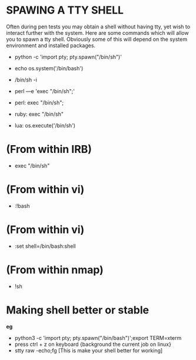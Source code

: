 # SPAWING A TTY SHELL 
Often during pen tests you may obtain a shell without having tty, yet wish to interact further with the system. Here are some commands which will allow you to spawn a tty shell. Obviously some of this will depend on the system environment and installed packages.

* python -c 'import pty; pty.spawn("/bin/sh")'

* echo os.system('/bin/bash')

* /bin/sh -i

* perl —e 'exec "/bin/sh";'

* perl: exec "/bin/sh";

* ruby: exec "/bin/sh"

* lua: os.execute('/bin/sh')

 # (From within IRB)

* exec "/bin/sh"

# (From within vi)

* :!bash

# (From within vi)

* :set shell=/bin/bash:shell

# (From within nmap)

* !sh

# Making shell better or stable 
**eg**
* python3 -c 'import pty; pty.spawn("/bin/bash")';export TERM=xterm
* press ctrl + z on keyboard {background the current job on linux}
* stty raw -echo;fg [This is make your shell better for working]

